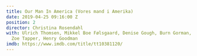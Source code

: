 ```yaml
---
title: Our Man In America (Vores mand i Amerika)
date: 2019-04-25 09:16:00 Z
position: 2
director: Christina Rosendahl
with: Ulrich Thomsen, Mikkel Boe Følsgaard, Denise Gough, Burn Gorman, Ross McCall,
  Zoe Tapper, Henry Goodman
imdb: https://www.imdb.com/title/tt10381120/
---
```


